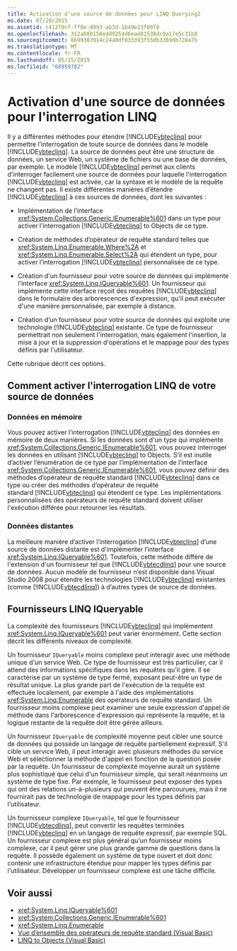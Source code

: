```yaml
---
title: Activation d’une source de données pour LINQ Querying2
ms.date: 07/20/2015
ms.assetid: c412f0cf-ff0e-4993-ab3d-1b49e23f00f8
ms.openlocfilehash: 312a880158e4d9254d6ead81538dc9a17e5c31b0
ms.sourcegitcommit: 8699383914c24a0df033393f55db3369db728a7b
ms.translationtype: MT
ms.contentlocale: fr-FR
ms.lasthandoff: 05/15/2019
ms.locfileid: "68959782"
---
```

# <a name="enabling-a-data-source-for-linq-querying"></a>Activation d'une source de données pour l'interrogation LINQ

Il y a différentes méthodes pour étendre [!INCLUDE[vbteclinq](~/includes/vbteclinq-md.md)] pour permettre l’interrogation de toute source de données dans le modèle [!INCLUDE[vbteclinq](~/includes/vbteclinq-md.md)]. La source de données peut être une structure de données, un service Web, un système de fichiers ou une base de données, par exemple. Le modèle [!INCLUDE[vbteclinq](~/includes/vbteclinq-md.md)] permet aux clients d'interroger facilement une source de données pour laquelle l'interrogation [!INCLUDE[vbteclinq](~/includes/vbteclinq-md.md)] est activée, car la syntaxe et le modèle de la requête ne changent pas. Il existe différentes manières d’étendre [!INCLUDE[vbteclinq](~/includes/vbteclinq-md.md)] à ces sources de données, dont les suivantes :

- Implémentation de l’interface <xref:System.Collections.Generic.IEnumerable%601> dans un type pour activer l’interrogation [!INCLUDE[vbteclinq](~/includes/vbteclinq-md.md)] to Objects de ce type.

- Création de méthodes d’opérateur de requête standard telles que <xref:System.Linq.Enumerable.Where%2A> et <xref:System.Linq.Enumerable.Select%2A> qui étendent un type, pour activer l’interrogation [!INCLUDE[vbteclinq](~/includes/vbteclinq-md.md)] personnalisée de ce type.

- Création d'un fournisseur pour votre source de données qui implémente l'interface <xref:System.Linq.IQueryable%601>. Un fournisseur qui implémente cette interface reçoit des requêtes [!INCLUDE[vbteclinq](~/includes/vbteclinq-md.md)] dans le formulaire des arborescences d'expression, qu'il peut exécuter d'une manière personnalisée, par exemple à distance.

- Création d’un fournisseur pour votre source de données qui exploite une technologie [!INCLUDE[vbteclinq](~/includes/vbteclinq-md.md)] existante. Ce type de fournisseur permettrait non seulement l'interrogation, mais également l'insertion, la mise à jour et la suppression d'opérations et le mappage pour des types définis par l'utilisateur.

Cette rubrique décrit ces options.

## <a name="how-to-enable-linq-querying-of-your-data-source"></a>Comment activer l'interrogation LINQ de votre source de données

### <a name="in-memory-data"></a>Données en mémoire
 Vous pouvez activer l’interrogation [!INCLUDE[vbteclinq](~/includes/vbteclinq-md.md)] des données en mémoire de deux manières. Si les données sont d'un type qui implémente <xref:System.Collections.Generic.IEnumerable%601>, vous pouvez interroger les données en utilisant [!INCLUDE[vbteclinq](~/includes/vbteclinq-md.md)] to Objects. S’il est inutile d’activer l’énumération de ce type par l’implémentation de l’interface <xref:System.Collections.Generic.IEnumerable%601>, vous pouvez définir des méthodes d’opérateur de requête standard [!INCLUDE[vbteclinq](~/includes/vbteclinq-md.md)] dans ce type ou créer des méthodes d’opérateur de requête standard [!INCLUDE[vbteclinq](~/includes/vbteclinq-md.md)] qui étendent ce type. Les implémentations personnalisées des opérateurs de requête standard doivent utiliser l'exécution différée pour retourner les résultats.

### <a name="remote-data"></a>Données distantes
 La meilleure manière d’activer l’interrogation [!INCLUDE[vbteclinq](~/includes/vbteclinq-md.md)] d’une source de données distante est d’implémenter l’interface <xref:System.Linq.IQueryable%601>. Toutefois, cette méthode diffère de l'extension d'un fournisseur tel que [!INCLUDE[vbtecdlinq](~/includes/vbtecdlinq-md.md)] pour une source de données. Aucun modèle de fournisseur n’est disponible dans Visual Studio 2008 pour étendre les technologies [!INCLUDE[vbteclinq](~/includes/vbteclinq-md.md)] existantes (comme [!INCLUDE[vbtecdlinq](~/includes/vbtecdlinq-md.md)]) à d’autres types de source de données.

## <a name="iqueryable-linq-providers"></a>Fournisseurs LINQ IQueryable
 La complexité des fournisseurs [!INCLUDE[vbteclinq](~/includes/vbteclinq-md.md)] qui implémentent <xref:System.Linq.IQueryable%601> peut varier énormément. Cette section décrit les différents niveaux de complexité.

 Un fournisseur `IQueryable` moins complexe peut interagir avec une méthode unique d'un service Web. Ce type de fournisseur est très particulier, car il attend des informations spécifiques dans les requêtes qu'il gère. Il se caractérise par un système de type fermé, exposant peut-être un type de résultat unique. La plus grande part de l'exécution de la requête est effectuée localement, par exemple à l'aide des implémentations <xref:System.Linq.Enumerable> des opérateurs de requête standard. Un fournisseur moins complexe peut examiner une seule expression d'appel de méthode dans l'arborescence d'expression qui représente la requête, et la logique restante de la requête doit être gérée ailleurs.

 Un fournisseur `IQueryable` de complexité moyenne peut cibler une source de données qui possède un langage de requête partiellement expressif. S'il cible un service Web, il peut interagir avec plusieurs méthodes du service Web et sélectionner la méthode d'appel en fonction de la question posée par la requête. Un fournisseur de complexité moyenne aurait un système plus sophistiqué que celui d'un fournisseur simple, qui serait néanmoins un système de type fixe. Par exemple, le fournisseur peut exposer des types qui ont des relations un-à-plusieurs qui peuvent être parcourues, mais il ne fournirait pas de technologie de mappage pour les types définis par l'utilisateur.

 Un fournisseur complexe `IQueryable`, tel que le fournisseur [!INCLUDE[vbtecdlinq](~/includes/vbtecdlinq-md.md)], peut convertir les requêtes terminées [!INCLUDE[vbteclinq](~/includes/vbteclinq-md.md)] en un langage de requête expressif, par exemple SQL. Un fournisseur complexe est plus général qu'un fournisseur moins complexe, car il peut gérer une plus grande gamme de questions dans la requête. Il possède également un système de type ouvert et doit donc contenir une infrastructure étendue pour mapper les types définis par l'utilisateur. Développer un fournisseur complexe est une tâche difficile.

## <a name="see-also"></a>Voir aussi

- <xref:System.Linq.IQueryable%601>
- <xref:System.Collections.Generic.IEnumerable%601>
- <xref:System.Linq.Enumerable>
- [Vue d’ensemble des opérateurs de requête standard (Visual Basic)](../../../../visual-basic/programming-guide/concepts/linq/standard-query-operators-overview.md)
- [LINQ to Objects (Visual Basic)](../../../../visual-basic/programming-guide/concepts/linq/linq-to-objects.md)
